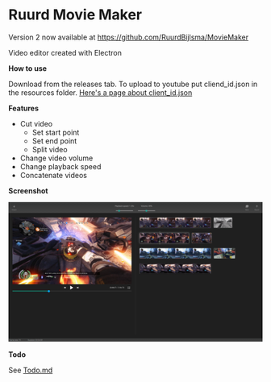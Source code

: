 # Ruurd Movie Maker

Version 2 now available at https://github.com/RuurdBijlsma/MovieMaker

Video editor created with Electron

**How to use**

Download from the releases tab. To upload to youtube put cliend_id.json in the resources folder. [Here's a page about client_id.json](https://developers.google.com/youtube/registering_an_application)

**Features**
* Cut video
    * Set start point
    * Set end point
    * Split video
* Change video volume
* Change playback speed
* Concatenate videos

**Screenshot**

![Screenshot of the current version](screenshots/main.png?raw=true "Pre Alpha Screenshot")

**Todo**

See [Todo.md](Todo.md)
